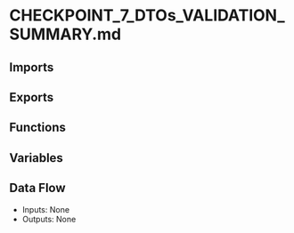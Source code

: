 # CHECKPOINT_7_DTOs_VALIDATION_SUMMARY.md

## Imports

## Exports

## Functions

## Variables

## Data Flow
- Inputs: None
- Outputs: None
